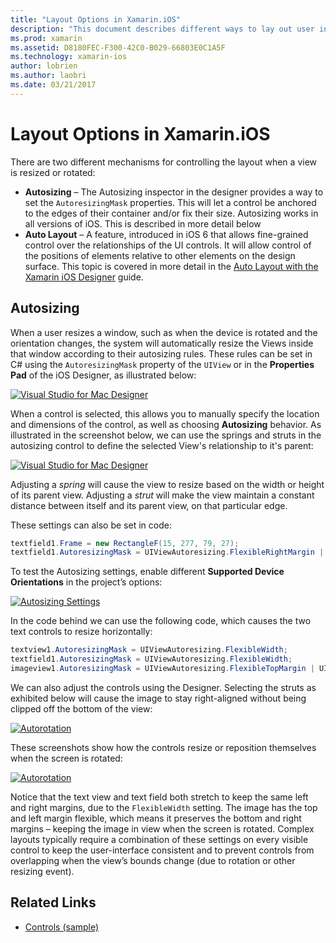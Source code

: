 ```yaml
---
title: "Layout Options in Xamarin.iOS"
description: "This document describes different ways to lay out user interfaces in Xamarin.iOS. It discusses Autosizing and Auto Layout."
ms.prod: xamarin
ms.assetid: D8180FEC-F300-42C0-B029-66803E0C1A5F
ms.technology: xamarin-ios
author: lobrien
ms.author: laobri
ms.date: 03/21/2017
---
```


# Layout Options in Xamarin.iOS

There are two different mechanisms for controlling the layout when a view is resized or rotated:

-  **Autosizing** – The Autosizing inspector in the designer provides a way to set the `AutoresizingMask` properties.
This will let a control be anchored to the edges of their container and/or fix their size. Autosizing works in all
versions of iOS. This is described in more detail below
-  **Auto Layout** – A feature, introduced in iOS 6 that allows fine-grained control over the relationships of the UI controls.
It will allow control of the positions of elements relative to other elements on the design surface. This topic is
covered in more detail in the  [Auto Layout with the Xamarin iOS Designer](~/ios/user-interface/designer/designer-auto-layout.md) guide.

## Autosizing

When a user resizes a window, such as when the device is rotated and the orientation changes, the system will automatically resize the Views inside that window according to their autosizing rules. These rules can be set in C# using the
`AutoresizingMask` property of the `UIView` or in the **Properties Pad** of the iOS Designer,
as illustrated below:

 [![](layout-options-images/image41.png "Visual Studio for Mac Designer")](layout-options-images/image41.png#lightbox)

When a control is selected, this allows you to manually specify the location and dimensions of the control, as well as
choosing **Autosizing** behavior. As illustrated in the screenshot below, we can use the springs
and struts in the autosizing control to define the selected View's relationship to it's parent:

 [![](layout-options-images/image42.png "Visual Studio for Mac Designer")](layout-options-images/image42.png#lightbox)

Adjusting a *spring* will cause the view to resize based on the width or height of its parent view. Adjusting a *strut*
will make the view maintain a constant distance between itself and its parent view, on that particular edge.

These settings can also be set in code:

```csharp
textfield1.Frame = new RectangleF(15, 277, 79, 27);
textfield1.AutoresizingMask = UIViewAutoresizing.FlexibleRightMargin | UIViewAutoresizing.FlexibleBottomMargin;
```


To test the Autosizing settings, enable different **Supported Device Orientations** in the
project’s options:

 [![](layout-options-images/image43a.png "Autosizing Settings")](layout-options-images/image43a.png#lightbox)

In the code behind we can use the following code, which causes the two text controls to resize horizontally:

```csharp
textview1.AutoresizingMask = UIViewAutoresizing.FlexibleWidth;
textfield1.AutoresizingMask = UIViewAutoresizing.FlexibleWidth;
imageview1.AutoresizingMask = UIViewAutoresizing.FlexibleTopMargin | UIViewAutoresizing.FlexibleLeftMargin;
```


We can also adjust the controls using the Designer. Selecting the struts as exhibited below will cause the image to stay
right-aligned without being clipped off the bottom of the view:

 [![](layout-options-images/autoresize.png "Autorotation")](layout-options-images/autoresize.png#lightbox)

These screenshots show how the controls resize or reposition themselves when the screen is rotated:

 [![](layout-options-images/image44a.png "Autorotation")](layout-options-images/image44a.png#lightbox)

Notice that the text view and text field both stretch to keep the same left and right margins, due to the `FlexibleWidth`
setting. The image has the top and left margin flexible, which means it preserves the bottom and right margins – keeping
the image in view when the screen is rotated. Complex layouts typically require a combination of these settings on every visible control to keep the user-interface consistent and to prevent controls from overlapping when the view’s bounds change (due to rotation or other resizing event).





## Related Links

- [Controls (sample)](https://developer.xamarin.com/samples/monotouch/Controls/)
